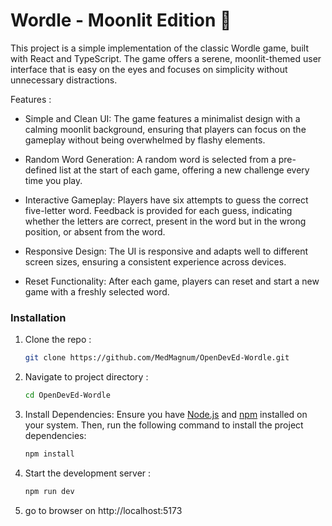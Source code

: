 
# Wordle - Moonlit Edition 🌙

This project is a simple implementation of the classic Wordle game, built with React and TypeScript. The game offers a serene, moonlit-themed user interface that is easy on the eyes and focuses on simplicity without unnecessary distractions.

Features : 
- Simple and Clean UI: The game features a minimalist design with a calming moonlit background, ensuring that players can focus on the gameplay without being overwhelmed by flashy elements.

- Random Word Generation: A random word is selected from a pre-defined list at the start of each game, offering a new challenge every time you play.

- Interactive Gameplay: Players have six attempts to guess the correct five-letter word. Feedback is provided for each guess, indicating whether the letters are correct, present in the word but in the wrong position, or absent from the word.

- Responsive Design: The UI is responsive and adapts well to different screen sizes, ensuring a consistent experience across devices.

- Reset Functionality: After each game, players can reset and start a new game with a freshly selected word.

### Installation

1. Clone the repo :
   ```sh
   git clone https://github.com/MedMagnum/OpenDevEd-Wordle.git
   ```
2. Navigate to project directory :
   ```sh
   cd OpenDevEd-Wordle
   ```
3. Install Dependencies:
   Ensure you have [Node.js](https://nodejs.org/) and [npm](https://www.npmjs.com/) installed on your system. Then, run the following command to install the project dependencies:

   ```bash
   npm install
4. Start the development server :
   ```sh
   npm run dev
   ```
5. go to browser on http://localhost:5173
